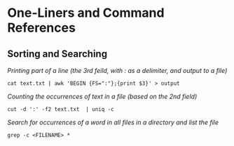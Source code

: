 # One-Liners and Command References

## Sorting and Searching

*Printing part of a line (the 3rd feild, with : as a delimiter, and output to a file)*
``` 
cat text.txt | awk 'BEGIN {FS=":"};{print $3}' > output 
```

*Counting the occurrences of text in a file (based on the 2nd field)*
```
cut -d ':' -f2 text.txt  | uniq -c
```
*Search for occurrences of a word in all files in a directory and list the file*
```
grep -c <FILENAME> *
```
